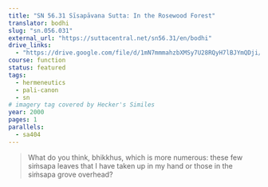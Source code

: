 ```yaml
---
title: "SN 56.31 Sīsapāvana Sutta: In the Rosewood Forest"
translator: bodhi
slug: "sn.056.031"
external_url: "https://suttacentral.net/sn56.31/en/bodhi"
drive_links:
  - "https://drive.google.com/file/d/1mN7mmmahzbXMSy7U28RQyH7lBJYmQDji/view?usp=drivesdk"
course: function
status: featured
tags:
  - hermeneutics
  - pali-canon
  - sn
# imagery tag covered by Hecker's Similes
year: 2000
pages: 1
parallels:
  - sa404
---
```


> What do you think, bhikkhus, which is more numerous: these few siṁsapa leaves that I have taken up in my hand or those in the siṁsapa grove overhead?
